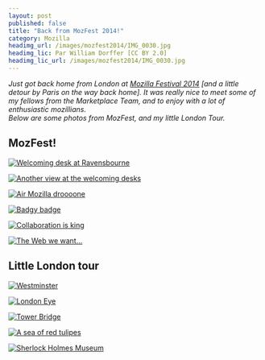 ```yaml
---
layout: post
published: false
title: "Back from MozFest 2014!"
category: Mozilla
headimg_url: /images/mozfest2014/IMG_0030.jpg
headimg_lic: Par William Dorffer [CC BY 2.0]
headimg_lic_url: /images/mozfest2014/IMG_0030.jpg
---
```

*Just got back home from London at [Mozilla Festival 2014](http://2014.mozillafestival.org/) [and a little detour by Paris on the way back home]. It was really nice to meet some of my fellows from the Marketplace Team, and to enjoy with a lot of enthusiastic mozillians.  
Below are some photos from MozFest, and my little London Tour.*

## MozFest!
[![Welcoming desk at Ravensbourne](/images/mozfest2014/IMG_0044.jpg)](/images/mozfest2014/IMG_0044.jpg)

[![Another view at the welcoming desks](/images/mozfest2014/IMG_0029.jpg)](/images/mozfest2014/IMG_0029.jpg)

[![Air Mozilla droooone](/images/mozfest2014/IMG_0030.jpg)](/images/mozfest2014/IMG_0030.jpg)

[![Badgy badge](/images/mozfest2014/IMG_0035.jpg)](/images/mozfest2014/IMG_0035.jpg)

[![Collaboration is king](/images/mozfest2014/IMG_0038.jpg)](/images/mozfest2014/IMG_0038.jpg)

[![The Web we want…](/images/mozfest2014/IMG_0042.jpg)](/images/mozfest2014/IMG_0042.jpg)

## Little London tour
[![Westminster](/images/mozfest2014/IMG_0067.jpg)](/images/mozfest2014/IMG_0067.jpg)

[![London Eye](/images/mozfest2014/IMG_0072.jpg)](/images/mozfest2014/IMG_0072.jpg)

[![Tower Bridge](/images/mozfest2014/IMG_0064.jpg)](/images/mozfest2014/IMG_0064.jpg)

[![A sea of red tulipes](/images/mozfest2014/IMG_0066.jpg)](/images/mozfest2014/IMG_0066.jpg)

[![Sherlock Holmes Museum](/images/mozfest2014/IMG_0026.jpg)](/images/mozfest2014/IMG_0026.jpg)
